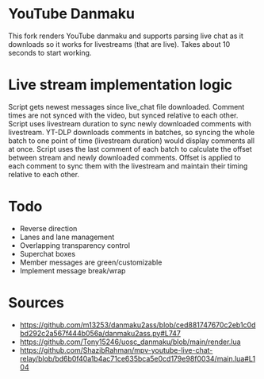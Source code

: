 # YouTube Danmaku
This fork renders YouTube danmaku and supports parsing live chat as it downloads so it works for livestreams (that are live).
Takes about 10 seconds to start working.

# Live stream implementation logic
Script gets newest messages since live_chat file downloaded. Comment times are not synced with the video, but synced relative to each other. Script uses livestream duration to sync newly downloaded comments with livestream. YT-DLP downloads comments in batches, so syncing the whole batch to one point of time (livestream duration) would display comments all at once. Script uses the last comment of each batch to calculate the offset between stream and newly downloaded comments. Offset is applied to each comment to sync them with the livestream and maintain their timing relative to each other.

# Todo
- Reverse direction
- Lanes and lane management
- Overlapping transparency control
- Superchat boxes
- Member messages are green/customizable
- Implement message break/wrap

# Sources
- https://github.com/m13253/danmaku2ass/blob/ced881747670c2eb1c0dbd292c2a567f444b056a/danmaku2ass.py#L747
- https://github.com/Tony15246/uosc_danmaku/blob/main/render.lua
- https://github.com/ShazibRahman/mpv-youtube-live-chat-relay/blob/bd6b0f40a1b4ac71ce635bca5e0cd179e98f0034/main.lua#L104
